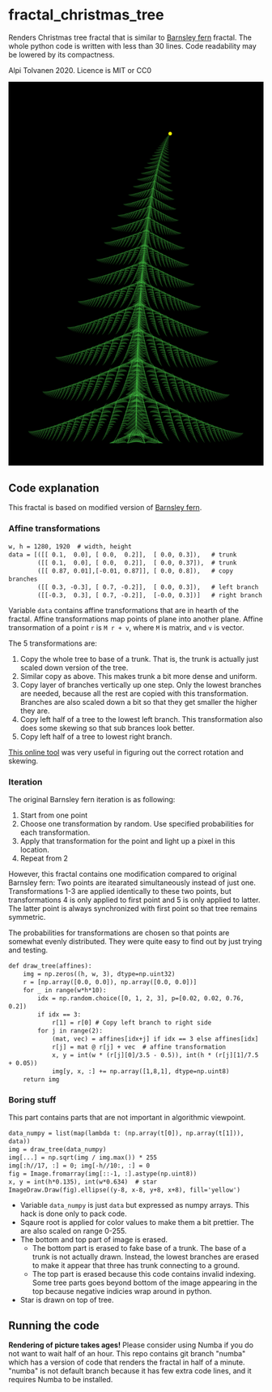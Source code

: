 # fractal_christmas_tree
Renders Christmas tree fractal that is similar to [Barnsley fern](https://en.wikipedia.org/wiki/Barnsley_fern) fractal. The whole python code is written with less than 30 lines. Code readability may be lowered by its compactness.

Alpi Tolvanen 2020. Licence is MIT or CC0

![Rendered image](tree.png)

## Code explanation
This fractal is based on modified version of [Barnsley fern](https://en.wikipedia.org/wiki/Barnsley_fern).

### Affine transformations
```python3
w, h = 1280, 1920  # width, height
data = [([[ 0.1,  0.0], [ 0.0,  0.2]],  [ 0.0, 0.3]),   # trunk
        ([[ 0.1,  0.0], [ 0.0,  0.2]],  [ 0.0, 0.37]),  # trunk
        ([[ 0.87, 0.01],[-0.01, 0.87]], [ 0.0, 0.8]),   # copy branches
        ([[ 0.3, -0.3], [ 0.7, -0.2]],  [ 0.0, 0.3]),   # left branch
        ([[-0.3,  0.3], [ 0.7, -0.2]],  [-0.0, 0.3])]   # right branch
```

Variable `data` contains affine transformations that are in hearth of the fractal. Affine transformations map points of plane into another plane. Affine transormation of a point `r` is `M r + v`, where `M` is matrix, and `v` is vector.


The 5 transformations are:
1. Copy the whole tree to base of a trunk. That is, the trunk is actually just scaled down version of the tree.
2. Similar copy as above. This makes trunk a bit more dense and uniform.
3. Copy layer of branches vertically up one step. Only the lowest branches are needed, because all the rest are copied with this transformation. Branches are also scaled down a bit so that they get smaller the higher they are.
4. Copy left half of a tree to the lowest left branch. This transformation also does some skewing so that sub brances look better.
5. Copy left half of a tree to lowest right branch.

[This online tool](https://www.desmos.com/calculator/avfh60ysiv) was very useful in figuring out the correct rotation and skewing.


### Iteration

The original Barnsley fern iteration is as following:
1. Start from one point
2. Choose one transformation by random. Use specified probabilities for each transformation.
3. Apply that transformation for the point and light up a pixel in this location.
4. Repeat from 2

However, this fractal contains one modification compared to original Barnsley fern: Two points are itearated simultaneously instead of just one. Transformations 1-3 are applied identically to these two points, but transformations 4 is only applied to first point and 5 is only applied to latter. The latter point is always synchronized with first point so that tree remains symmetric.

The probabilities for transformations are chosen so that points are somewhat evenly distributed. They were quite easy to find out by just trying and testing.


```python3
def draw_tree(affines):
    img = np.zeros((h, w, 3), dtype=np.uint32)
    r = [np.array([0.0, 0.0]), np.array([0.0, 0.0])]
    for _ in range(w*h*10):
        idx = np.random.choice([0, 1, 2, 3], p=[0.02, 0.02, 0.76, 0.2])
        if idx == 3:
            r[1] = r[0] # Copy left branch to right side
        for j in range(2):
            (mat, vec) = affines[idx+j] if idx == 3 else affines[idx]
            r[j] = mat @ r[j] + vec  # affine transformation
            x, y = int(w * (r[j][0]/3.5 - 0.5)), int(h * (r[j][1]/7.5 + 0.05))
            img[y, x, :] += np.array([1,8,1], dtype=np.uint8)
    return img
```


### Boring stuff
This part contains parts that are not important in algorithmic viewpoint.

```python3
data_numpy = list(map(lambda t: (np.array(t[0]), np.array(t[1])), data))
img = draw_tree(data_numpy)
img[...] = np.sqrt(img / img.max()) * 255
img[:h//17, :] = 0; img[-h//10:, :] = 0
fig = Image.fromarray(img[::-1, :].astype(np.uint8))
x, y = int(h*0.135), int(w*0.634)  # star
ImageDraw.Draw(fig).ellipse((y-8, x-8, y+8, x+8), fill='yellow')
```

* Variable `data_numpy` is just `data` but expressed as numpy arrays. This hack is done only to pack code.
* Sqaure root is applied for color values to make them a bit prettier. The are also scaled on range 0-255.
* The bottom and top part of image is erased.
    * The bottom part is erased to fake base of a trunk. The base of a trunk is not actually drawn. Instead, the lowest branches are erased to make it appear that three has trunk connecting to a ground.
    * The top part is erased because this code contains invalid indexing. Some tree parts goes beyond bottom of the image appearing in the top because negative indicies wrap around in python.
* Star is drawn on top of tree.

## Running the code
**Rendering of picture takes ages!** Please consider using Numba if you do not want to wait half of an hour. This repo contains git branch "numba" which has a version of code that renders the fractal in half of a minute. "numba" is not default branch because it has few extra code lines, and it requires Numba to be installed.
